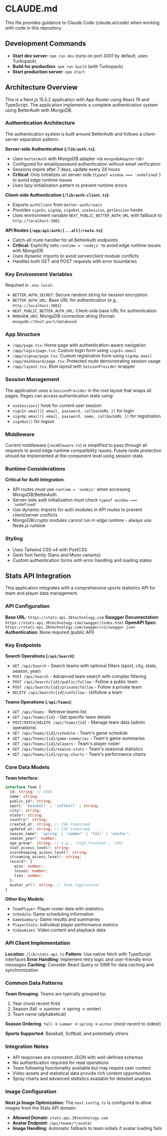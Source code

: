 # CLAUDE.md

This file provides guidance to Claude Code (claude.ai/code) when working with code in this repository.

## Development Commands

- **Start dev server**: `npm run dev` (runs on port 3001 by default, uses Turbopack)
- **Build for production**: `npm run build` (with Turbopack)
- **Start production server**: `npm start`

## Architecture Overview

This is a Next.js 15.5.2 application with App Router using React 19 and TypeScript. The application implements a complete authentication system using BetterAuth with MongoDB.

### Authentication Architecture

The authentication system is built around BetterAuth and follows a client-server separation pattern:

**Server-side Authentication (`/lib/auth.ts`)**:
- Uses `betterAuth` with MongoDB adapter via `mongodbAdapter(db)`
- Configured for email/password authentication without email verification
- Sessions expire after 7 days, update every 24 hours
- **Critical**: Only initializes on server-side (`typeof window === 'undefined'`) to avoid edge runtime issues
- Uses lazy initialization pattern to prevent runtime errors

**Client-side Authentication (`/lib/auth-client.ts`)**:
- Exports `authClient` from `better-auth/react`
- Provides `signIn`, `signUp`, `signOut`, `useSession`, `getSession` hooks
- Uses environment variable `NEXT_PUBLIC_BETTER_AUTH_URL` with fallback to `http://localhost:3001`

**API Routes (`/app/api/auth/[...all]/route.ts`)**:
- Catch-all route handler for all BetterAuth endpoints
- **Critical**: Explicitly sets `runtime = 'nodejs'` to avoid edge runtime issues with MongoDB
- Uses dynamic imports to avoid server/client module conflicts
- Handles both GET and POST requests with error boundaries

### Key Environment Variables

Required in `.env.local`:
- `BETTER_AUTH_SECRET`: Secure random string for session encryption
- `BETTER_AUTH_URL`: Base URL for authentication (e.g., `http://localhost:3001`)
- `NEXT_PUBLIC_BETTER_AUTH_URL`: Client-side base URL for authentication
- `MONGODB_URI`: MongoDB connection string (format: `mongodb://host:port/database`)

### App Structure

- `/app/page.tsx`: Home page with authentication-aware navigation
- `/app/login/page.tsx`: Custom login form using `signIn.email`
- `/app/signup/page.tsx`: Custom registration form using `signUp.email`
- `/app/dashboard/page.tsx`: Protected route demonstrating session usage
- `/app/layout.tsx`: Root layout with `SessionProvider` wrapper

### Session Management

The application uses a `SessionProvider` in the root layout that wraps all pages. Pages can access authentication state using:
- `useSession()` hook for current user session
- `signIn.email({ email, password, callbackURL })` for login
- `signUp.email({ email, password, name, callbackURL })` for registration
- `signOut()` for logout

### Middleware

Current middleware (`/middleware.ts`) is simplified to pass through all requests to avoid edge runtime compatibility issues. Future route protection should be implemented at the component level using session state.

### Runtime Considerations

**Critical for Auth Integration**:
- API routes must use `runtime = 'nodejs'` when accessing MongoDB/BetterAuth
- Server-side auth initialization must check `typeof window === 'undefined'`
- Use dynamic imports for auth modules in API routes to prevent client/server conflicts
- MongoDB/crypto modules cannot run in edge runtime - always use Node.js runtime

### Styling

- Uses Tailwind CSS v4 with PostCSS
- Geist font family (Sans and Mono variants)
- Custom authentication forms with error handling and loading states

## Stats API Integration

This application integrates with a comprehensive sports statistics API for team and player data management.

### API Configuration

**Base URL**: `https://stats-api.36technology.com`
**Swagger Documentation**: `https://stats-api.36technology.com/swagger/index.html`
**OpenAPI Spec**: `https://stats-api.36technology.com/swagger/v1/swagger.json`
**Authentication**: None required (public API)

### Key Endpoints

**Search Operations (`/api/Search`)**:
- `GET /api/Search` - Search teams with optional filters (sport, city, state, season, year)
- `POST /api/Search` - Advanced team search with complex filtering
- `POST /api/Search/{id}/public/follow` - Follow a public team
- `POST /api/Search/{id}/private/follow` - Follow a private team
- `DELETE /api/Search/{id}/unfollow` - Unfollow a team

**Teams Operations (`/api/Teams`)**:
- `GET /api/Teams` - Retrieve teams list
- `GET /api/Teams/{id}` - Get specific team details
- `POST/PATCH/DELETE /api/Teams/{id}` - Manage team data (admin operations)
- `GET /api/Teams/{id}/schedule` - Team's game schedule
- `GET /api/Teams/{id}/game-summaries` - Team's game summaries
- `GET /api/Teams/{id}/players` - Team's player roster
- `GET /api/Teams/{id}/season-stats` - Team's seasonal statistics
- `GET /api/Teams/{id}/spray-charts` - Team's performance charts

### Core Data Models

**Team Interface**:
```typescript
interface Team {
  id: string; // UUID
  name: string;
  public_id?: string;
  sport: 'baseball' | 'softball' | string;
  city?: string;
  state?: string;
  country?: string;
  created_at: string; // ISO timestamp
  updated_at: string; // ISO timestamp
  season_name?: 'spring' | 'summer' | 'fall' | 'winter';
  season_year?: number;
  age_group?: string; // e.g., 'high_freshman', '16U'
  stat_access_level?: string;
  scorekeeping_access_level?: string;
  streaming_access_level?: string;
  record?: {
    wins: number;
    losses: number;
    ties: number;
  };
  avatar_url?: string; // Team logo/avatar
}
```

**Other Key Models**:
- `TeamPlayer`: Player roster data with statistics
- `Schedule`: Game scheduling information
- `GameSummary`: Game results and summaries
- `PlayerStats`: Individual player performance metrics
- `VideoAsset`: Video content and playback data

### API Client Implementation

**Location**: `/lib/stats-api.ts`
**Pattern**: Use native fetch with TypeScript interfaces
**Error Handling**: Implement retry logic and user-friendly error messages
**Caching**: Consider React Query or SWR for data caching and synchronization

### Common Data Patterns

**Team Grouping**: Teams are typically grouped by:
1. Year (most recent first)
2. Season (fall → summer → spring → winter)
3. Team name (alphabetical)

**Season Ordering**: `fall` → `summer` → `spring` → `winter` (most recent to oldest)

**Sports Supported**: Baseball, Softball, and potentially others

### Integration Notes

- API responses are consistent JSON with well-defined schemas
- No authentication required for read operations
- Team following functionality available but may require user context
- Video assets and statistical data provide rich content opportunities
- Spray charts and advanced statistics available for detailed analysis

### Image Configuration

**Next.js Image Optimization**: The `next.config.ts` is configured to allow images from the Stats API domain:
- **Allowed Domain**: `stats-api.36technology.com`
- **Avatar Endpoint**: `/api/teams/*/avatar` 
- **Image Handling**: Automatic fallback to team initials if avatar loading fails